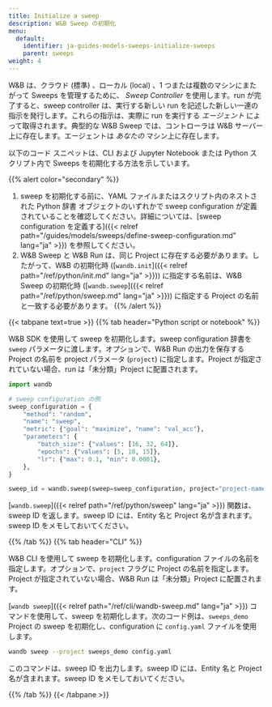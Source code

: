 ```yaml
---
title: Initialize a sweep
description: W&B Sweep の初期化
menu:
  default:
    identifier: ja-guides-models-sweeps-initialize-sweeps
    parent: sweeps
weight: 4
---
```


W&B は、クラウド (標準) 、ローカル (local) 、1 つまたは複数のマシンにまたがって Sweeps を管理するために、 _Sweep Controller_ を使用します。run が完了すると、sweep controller は、実行する新しい run を記述した新しい一連の指示を発行します。これらの指示は、実際に run を実行する _エージェント_ によって取得されます。典型的な W&B Sweep では、コントローラは W&B サーバー上に存在します。エージェントは _あなたの_ マシン上に存在します。

以下のコード スニペットは、CLI および Jupyter Notebook または Python スクリプト内で Sweeps を初期化する方法を示しています。

{{% alert color="secondary" %}}
1. sweep を初期化する前に、YAML ファイルまたはスクリプト内のネストされた Python 辞書 オブジェクトのいずれかで sweep configuration が定義されていることを確認してください。詳細については、[sweep configuration を定義する]({{< relref path="/guides/models/sweeps/define-sweep-configuration.md" lang="ja" >}}) を参照してください。
2. W&B Sweep と W&B Run は、同じ Project に存在する必要があります。したがって、W&B の初期化時 ([`wandb.init`]({{< relref path="/ref/python/init.md" lang="ja" >}})) に指定する名前は、W&B Sweep の初期化時 ([`wandb.sweep`]({{< relref path="/ref/python/sweep.md" lang="ja" >}})) に指定する Project の名前と一致する必要があります。
{{% /alert %}}

{{< tabpane text=true >}}
{{% tab header="Python script or notebook" %}}

W&B SDK を使用して sweep を初期化します。sweep configuration 辞書を `sweep` パラメータに渡します。オプションで、W&B Run の出力を保存する Project の名前を project パラメータ (`project`) に指定します。Project が指定されていない場合、run は「未分類」Project に配置されます。

```python
import wandb

# sweep configuration の例
sweep_configuration = {
    "method": "random",
    "name": "sweep",
    "metric": {"goal": "maximize", "name": "val_acc"},
    "parameters": {
        "batch_size": {"values": [16, 32, 64]},
        "epochs": {"values": [5, 10, 15]},
        "lr": {"max": 0.1, "min": 0.0001},
    },
}

sweep_id = wandb.sweep(sweep=sweep_configuration, project="project-name")
```

[`wandb.sweep`]({{< relref path="/ref/python/sweep" lang="ja" >}}) 関数は、sweep ID を返します。sweep ID には、Entity 名と Project 名が含まれます。sweep ID をメモしておいてください。

{{% /tab %}}
{{% tab header="CLI" %}}

W&B CLI を使用して sweep を初期化します。configuration ファイルの名前を指定します。オプションで、`project` フラグに Project の名前を指定します。Project が指定されていない場合、W&B Run は「未分類」Project に配置されます。

[`wandb sweep`]({{< relref path="/ref/cli/wandb-sweep.md" lang="ja" >}}) コマンドを使用して、sweep を初期化します。次のコード例は、`sweeps_demo` Project の sweep を初期化し、configuration に `config.yaml` ファイルを使用します。

```bash
wandb sweep --project sweeps_demo config.yaml
```

このコマンドは、sweep ID を出力します。sweep ID には、Entity 名と Project 名が含まれます。sweep ID をメモしておいてください。

{{% /tab %}}
{{< /tabpane >}}
